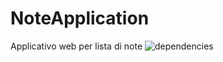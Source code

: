# NoteApplication
Applicativo web per lista di note
![dependencies](https://user-images.githubusercontent.com/126260899/226890471-1b1e4cf8-cb86-462f-8454-56113db5ed2c.jpeg)
